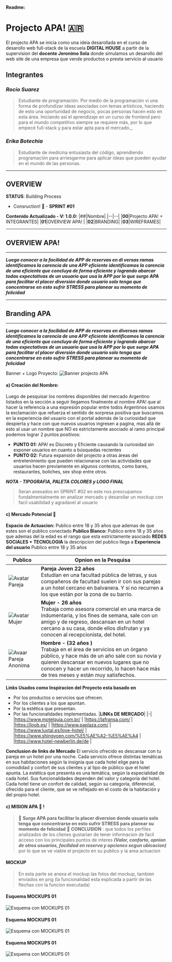 ####  Readme:
# Projecto APA! 🇦🇷 
El projecto APA se inicia como una ideia desarollada en el curso de desarollo web full-stack de la escuela **DIGITAL HOUSE** a partir de la supervision del  **docente Jeronimo Sola** donde simulamos un desarollo del web site de una empresa que vende productos o presta servicio al usuario

## Integrantes
### *Rocio Suarez*
> Estudiante de programación. Por medio de la programación vi una forma de profundizar ideas asociadas con temas artísticos, haciendo de esto una oportunidad de negocio, pocas personas hacen esto en esta área. Iniciando así el aprendizaje en un curso de frontend pero para el mundo competitivo siempre se requiere más, por lo que empecé full-stack y para estar apta para el mercado._

### *Erika Botechia*
> Estudiante de medicina entusiasta del código, aprendiendo programación para arriesgarme para aplicar ideas que pueden ayudar en el mundo de las personas.  
---
## OVERVIEW
**STATUS**: Building Process  
- Consruction! :hammer:  - **SPRINT #01**

**Contenido Actualizado - V: 1.0.0:**
|##|Nombre|
|--|--|
|**00**|Projecto APA!  + INTEGRANTES|
|**01**|OVERVIEW APA!  |
|**02**|BRANDING|
|**03**|WIREFRAMES|

---
## OVERVIEW APA!
---
___Luego conocer a la facilidad de APP de reservas en di versas ramas identificamos la carencia de una APP eficiente identificamos la carencia de una eficiente que concluya de forma eficiente y logrando abarcar todas expectativas de un usuario que usa la APP por lo que surge APA para facilitar el placer diversión donde usuario solo tenga que concentrarse en esto sufrir STRESS para planear su momento de felicidad___


---
## Branding APA
---
___Luego conocer a la facilidad de APP de reservas en diversas ramas identificamos la carencia de una APP eficiente identificamos la carencia de una eficiente que concluya de forma eficiente y logrando abarcar todas expectativas de un usuario que usa la APP por lo que surge APA para facilitar el placer diversión donde usuario solo tenga que concentrarse en esto sufrir STRESS para planear su momento de felicidad___

Banner + Logo Proyecto:
![Banner projecto APA](img/i01_bannerAPAmd.png)

#### a) **Creación del Nombre:** 
Luego de pesquisar los nombres disponibles del mercado Argentino listados en la sección a seguir llegamos finalmente al nombre APA! que al hacer la referencia a una expresión popular entre todos Argentinos usamos la exclamación que refuerza el sentido de sorpresa positiva que buscamos en la experiencia del usuario con el portal además de la curiosidad que despierta y hace con que nuevos usuarios ingresen a pagina, mas allá de esto al usar un nombre que NO es estrictamente asociado al ramo principal podemos lograr 2 puntos positivos: 
- **PUNTO 01:** APA! es Discreto y Eficiente causando la curiosidad sin exponer usuarios en cuanto a búsquedas recientes
- **PUNTO 02:** Futura expansión del projecto a otras áreas del entretenimiento que pueden relacionarse con las actividades que usuarios hacen previamente en algunos contextos, como bares, restaurantes, boliches, sex shop entre otros.

___NOTA - TIPOGRAFIA, PALETA COLORES y LOGO FINAL___
> Seran anexados en SPRINT #02 en este nos preocupamos fundalmentalmente en analizar mercado y desarollar un mockup con facil usabilidad y agradavel al usuario
#### c) **Mercado Potencial :memo:** 
**Espacio de Actuacion:** Publico entre 18 y 35 años que ademas de que estes son el publico conectado
**Publico Blanco:** Publico entre 18 y 35 años que ademas del la edad es el rango que esta estrictamente asociado **REDES SOCIALES + TECNOLOGIA** la descripcion del publico llega a 
**Experiencia del usuario** Publico entre 18 y 35 años


|**Publico**|**Opnion en la Pesquisa**|
|-|-|
|![Avatar Pareja](img/i02_Avatar01.png)|**Pareja Joven 22 años** <br/>Estudian en una facultad pública de letras, y sus compañeros de facultad suelen ir con sus parejas a un hotel cercano en balvanera. Y si no recurren a los que están por la zona de su barrio.|
| ![Avatar Mujer](img/i03_Avatar02.png)|**Mujer  - 26 años**</br>Trabaja como asesora comercial en una marca de indumentaria, y los fines de semana, sale con un amigo y de regreso, descansan en un hotel cercano a su casa,  donde ellos disfrutan y ya conocen al recepcionista, del hotel. |
| ![Avaar Pareja Anonima](img/i04_Avatar03.png)|**Hombre - (32 años )** <br/> Trabaja en el área de servicios en un órgano público, y hace más de un año sale con su novia y quieren descansar en nuevos lugares que no conocen y hacer un recorrido, lo hacen hace más de tres meses y están muy satisfechos. |




**Links Usados como Inspiracion del Proyecto esta basado en**
- Por los productos o servicios que ofrecen.
- Por los clientes a los que apuntan.
- Por la estética que presentan.
- Por las funcionalidades implementadas.
|**LINKs DE MERCADO**|
|-|
|https://www.motelguia.com.br/ |
|https://lafransa.com/ |
|https://loob.es/ |
|https://www.paplaza.com/ |
|https://www.luxtal.es/love-hotel/ |
|https://www.shingyoen.com/%E5%AE%A2-%E5%AE%A4 |
|https://www.hotel-newberlin.de/de |

**Conclusion de links de Mercado**
El servicio ofrecido es descansar con tu pareja en un hotel por una noche. Cada servicio ofrece distintas temáticas en sus habitaciones según la insignia que cada hotel elige para la comodidad y confort  de sus clientes y al tipo de público que el hotel apunta.
La estética que presenta es una temática, según la especialidad de cada hotel.
Sus funcionalidades dependen del valor y categoría del hotel. Cada hotel tiene un confort de calidad, según su categoría, diferencial, ofrecido para el cliente, que se ve reflejado en el costo de la habitación y del propio hotel.


#### c) **MISION APA :blue_heart: !** 
>  :blue_heart: **Surge APA para facilitar lo placer diversion donde usuario solo tenga que concentrarse en esto sufrir STRESS para planear su momento de felicidad** :blue_heart:
> **CONCLUSION** : que todos los perfiles analizados de los clienes gustarian de tener informacion de facil acceso con los principales puntos  de interes ___(Valor, conforto, opnion de otros usuarios, facilidad en reserva y opciones segun ubicacion)___ por lo que se ve viable el projecto en su publico y la area actuacion

#### MOCKUP 

> En esta parte se anexa el mockup las fotos del mockup, tambien enviados en png (la funcionalidad esta explicada a partir de las flechas con la funcion executada)

#### Esquema MOCKUPS 01
![Esquema con MOCKUPS 01](img/i05_Mockups01.png)


#### Esquema MOCKUPS 01
![Esquema con MOCKUPS 01](img/i06_Mockups02.png)


#### Esquema MOCKUPS 01
![Esquema con MOCKUPS 01](img/i07_Mockups03.png)
